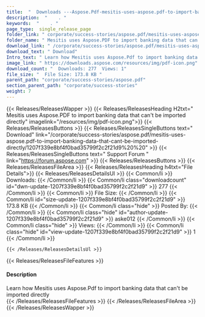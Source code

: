 ```yaml
---
title:  "  Downloads ---Aspose.Pdf-mesitis-uses-aspose.pdf-to-import-banking-data-that-cant-be-imported-directly . " 
description:  "    . " 
keywords:  "    . " 
page_type:  single_release_page
folder_link: " corporate/success-stories/aspose.pdf/mesitis-uses-aspose.pdf-to-import-banking-data-that-cant-be-imported-directly/"
folder_name: " Mesitis uses Aspose.PDF to import banking data that can't be imported directly"
download_link: " /corporate/success-stories/aspose.pdf/mesitis-uses-aspose.pdf-to-import-banking-data-that-cant-be-imported-directly/1207f339e8bf4f0bad35799f2c2f21d9"
download_text: " Download"
Intro_text: " Learn how Mesitis uses Aspose.Pdf to import banking data that can't be imported ..."
image_link: " https://downloads.aspose.com/resources/img/pdf-icon.png"
download_count: "  Downloads: 277  Views: 1"
file_size: "  File Size: 173.8 KB "
parent_path: "corporate/success-stories/aspose.pdf"
section_parent_path: "corporate/success-stories"
weight: 7 
---
```


{{< Releases/ReleasesWapper >}}
  {{< Releases/ReleasesHeading H2txt=" Mesitis uses Aspose.PDF to import banking data that can't be imported directly" imagelink="/resources/img/pdf-icon.png">}}
  {{< Releases/ReleasesButtons >}}
    {{< Releases/ReleasesSingleButtons text=" Download" link="/corporate/success-stories/aspose.pdf/mesitis-uses-aspose.pdf-to-import-banking-data-that-cant-be-imported-directly/1207f339e8bf4f0bad35799f2c2f21d9%20%20" >}}
    {{< Releases/ReleasesSingleButtons text=" Support Forum " link="https://forum.aspose.com" >}}
  {{< Releases/ReleasesButtons >}}
  {{< Releases/ReleasesFileArea >}}
    {{< Releases/ReleasesHeading h4txt="File Details">}}
    {{< Releases/ReleasesDetailsUl >}}
            {{< Common/li  >}} Downloads: {{< /Common/li >}} 
      {{< Common/li class="downloadcount" id="dwn-update-1207f339e8bf4f0bad35799f2c2f21d9" >}} 277 {{< /Common/li >}} 
      {{< Common/li  >}} File Size: {{< /Common/li >}} 
      {{< Common/li id="size-update-1207f339e8bf4f0bad35799f2c2f21d9" >}} 173.8 KB {{< /Common/li >}} 
      {{< Common/li  class="hide" >}} Posted By: {{< /Common/li >}} 
      {{< Common/li class="hide" id="author-update-1207f339e8bf4f0bad35799f2c2f21d9" >}} aske012 {{< /Common/li >}} 
      {{< Common/li class="hide"  >}} Views: {{< /Common/li >}} 
      {{< Common/li class="hide" id="view-update-1207f339e8bf4f0bad35799f2c2f21d9" >}} 1 {{< /Common/li >}} 

    {{< /Releases/ReleasesDetailsUl >}}

  {{< Releases/ReleasesFileFeatures >}}
      <h4>Description</h4><div class="HTMLDescription">Learn how Mesitis uses Aspose.Pdf to import banking data that can't be imported directly</div>
  {{< /Releases/ReleasesFileFeatures >}}
 {{< /Releases/ReleasesFileArea >}}
{{< /Releases/ReleasesWapper >}}



